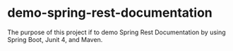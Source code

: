 # demo-spring-rest-documentation
The purpose of this project if to demo Spring Rest Documentation by using Spring Boot, Junit 4, and Maven.
